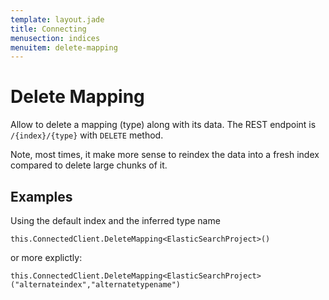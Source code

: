 ```yaml
---
template: layout.jade
title: Connecting
menusection: indices
menuitem: delete-mapping
---
```



# Delete Mapping
Allow to delete a mapping (type) along with its data. The REST endpoint is `/{index}/{type}` with `DELETE` method.

Note, most times, it make more sense to reindex the data into a fresh index compared to delete large chunks of it.

## Examples
Using the default index and the inferred type name

	this.ConnectedClient.DeleteMapping<ElasticSearchProject>()


or more explictly:

	this.ConnectedClient.DeleteMapping<ElasticSearchProject>("alternateindex","alternatetypename")


